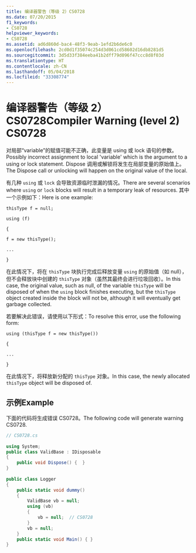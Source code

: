 ```yaml
---
title: 编译器警告（等级 2）CS0728
ms.date: 07/20/2015
f1_keywords:
- CS0728
helpviewer_keywords:
- CS0728
ms.assetid: ad6d860d-bac4-48f3-9eab-1efd2b6de6c0
ms.openlocfilehash: 2cd0d1f35074c254d3d061cd58602d16db8281d5
ms.sourcegitcommit: 3d5d33f384eeba41b2dff79d096f47ccc8d8f03d
ms.translationtype: HT
ms.contentlocale: zh-CN
ms.lasthandoff: 05/04/2018
ms.locfileid: "33308774"
---
```

# <a name="compiler-warning-level-2-cs0728"></a><span data-ttu-id="74b72-102">编译器警告（等级 2）CS0728</span><span class="sxs-lookup"><span data-stu-id="74b72-102">Compiler Warning (level 2) CS0728</span></span>
<span data-ttu-id="74b72-103">对局部“variable”的赋值可能不正确，此变量是 using 或 lock 语句的参数。</span><span class="sxs-lookup"><span data-stu-id="74b72-103">Possibly incorrect assignment to local 'variable' which is the argument to a using or lock statement.</span></span>  <span data-ttu-id="74b72-104">Dispose 调用或解锁将发生在局部变量的原始值上。</span><span class="sxs-lookup"><span data-stu-id="74b72-104">The Dispose call or unlocking will happen on the original value of the local.</span></span>  
  
 <span data-ttu-id="74b72-105">有几种 `using` 或 `lock` 会导致资源临时泄漏的情况。</span><span class="sxs-lookup"><span data-stu-id="74b72-105">There are several scenarios where `using` or `lock` blocks will result in a temporary leak of resources.</span></span> <span data-ttu-id="74b72-106">其中一个示例如下：</span><span class="sxs-lookup"><span data-stu-id="74b72-106">Here is one example:</span></span>  
  
 `thisType f = null;`  
  
 `using (f)`  
  
 `{`  
  
 `f = new thisType();`  
  
 `...`  
  
 `}`  
  
 <span data-ttu-id="74b72-107">在此情况下，将在 `thisType` 块执行完成后释放变量 `using` 的原始值（如 null），但不会释放块中创建的 `thisType` 对象（虽然其最终会进行垃圾回收）。</span><span class="sxs-lookup"><span data-stu-id="74b72-107">In this case, the original value, such as null, of the variable `thisType` will be disposed of when the `using` block finishes executing, but the `thisType` object created inside the block will not be, although it will eventually get garbage collected.</span></span>  
  
 <span data-ttu-id="74b72-108">若要解决此错误，请使用以下形式：</span><span class="sxs-lookup"><span data-stu-id="74b72-108">To resolve this error, use the following form:</span></span>  
  
 `using (thisType f = new thisType())`  
  
 `{`  
  
 `...`  
  
 `}`  
  
 <span data-ttu-id="74b72-109">在此情况下，将释放新分配的 `thisType` 对象。</span><span class="sxs-lookup"><span data-stu-id="74b72-109">In this case, the newly allocated `thisType` object will be disposed of.</span></span>  
  
## <a name="example"></a><span data-ttu-id="74b72-110">示例</span><span class="sxs-lookup"><span data-stu-id="74b72-110">Example</span></span>  
 <span data-ttu-id="74b72-111">下面的代码将生成错误 CS0728。</span><span class="sxs-lookup"><span data-stu-id="74b72-111">The following code will generate warning CS0728.</span></span>  
  
```csharp 
// CS0728.cs  
  
using System;  
public class ValidBase : IDisposable  
{  
    public void Dispose() {  }  
}  
  
public class Logger  
{  
    public static void dummy()  
    {  
        ValidBase vb = null;  
        using (vb)   
        {  
            vb = null;  // CS0728  
        }  
        vb = null;  
    }  
    public static void Main() { }  
}  
```
